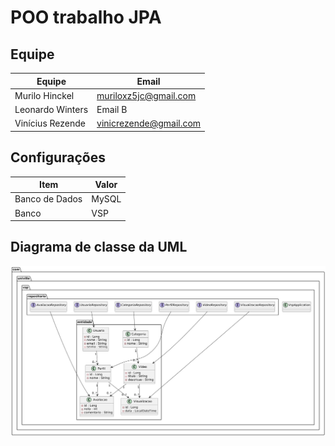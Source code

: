 # POO trabalho JPA

## Equipe

| Equipe            | Email                   |
|-------------------|-------------------------|
| Murilo Hinckel    | muriloxz5jc@gmail.com   |
| Leonardo Winters  | Email B                 |
| Vinícius Rezende  | vinicrezende@gmail.com  |

## Configurações

| Item           | Valor     |
|----------------|-----------|
| Banco de Dados | MySQL     |
| Banco          | VSP       |

## Diagrama de classe da UML

![Diagrama de classe](/DiagramaClassesUML.jpg)